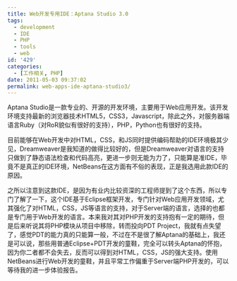 ```yaml
---
title: Web开发专用IDE：Aptana Studio 3.0
tags:
  - development
  - IDE
  - PHP
  - tools
  - web
id: '429'
categories:
  - [工作相关, PHP]
date: 2011-05-03 09:37:02
permalink: web-apps-ide-aptana-studio3/
---
```


Aptana Studio是一款专业的、开源的开发环境，主要用于Web应用开发。该开发环境支持最新的浏览器技术HTML5，CSS3，Javascript，除此之外，对服务器端语言Ruby（对RoR貌似有很好的支持），PHP，Python也有很好的支持。

目前能够在Web开发中对HTML，CSS，和JS同时提供编码帮助的IDE环境极其少见，Dreamweaver是我知道的做得比较好的，但是Dreamweaver对语言的支持只做到了静态语法检查和代码高亮，更进一步则无能为力了，只能算是准IDE，毕竟不是真正的IDE环境，NetBeans在这方面有不俗的表现，正是我选用此款IDE的原因。

之所以注意到这款IDE，是因为有业内比较资深的工程师提到了这个东西，所以专门了解了一下，这个IDE基于Eclipse框架开发，专门针对Web应用开发领域，尤其强化了对HTML，CSS，JS等语言的支持，对于Server端的语言，选择的也都是专门用于Web开发的语言。本来我对其对PHP开发的支持抱有一定的期待，但是后来听说其将PHP模块从项目中移除，转而投向PDT Project，我就有点失望了，感觉PDT的能力真的只能算一般，不过在不是很了解Aptana的基础上，我还是可以说，那些用普通Eclipse+PDT开发的童鞋，完全可以转头Aptana的怀抱，因为你二者都不会失去，反而可以得到对HTML，CSS，JS的强大支持。使用NetBeans进行Web开发的童鞋，并且平常工作偏重于Server端PHP开发的，可以等待我的进一步体验报告。